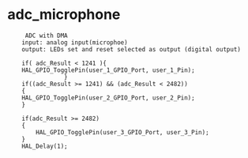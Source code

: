 # adc_microphone
         ADC with DMA 
        input: analog input(microphoe)
        output: LEDs set and reset selected as output (digital output)
 		
		if( adc_Result < 1241 ){
		HAL_GPIO_TogglePin(user_1_GPIO_Port, user_1_Pin);
					}
		if((adc_Result >= 1241) && (adc_Result < 2482))
		{
		HAL_GPIO_TogglePin(user_2_GPIO_Port, user_2_Pin);
		}
		
		if(adc_Result >= 2482)
		{
			HAL_GPIO_TogglePin(user_3_GPIO_Port, user_3_Pin);
		}
		HAL_Delay(1);
  
	
